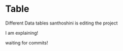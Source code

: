 # Table
Different Data tables
santhoshini is editing the project

I am explaining!

waiting for commits!
